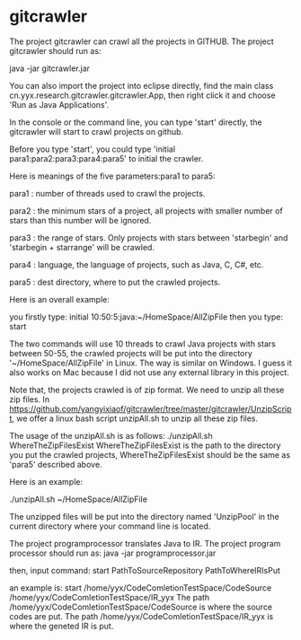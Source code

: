 # gitcrawler
The project gitcrawler can crawl all the projects in GITHUB.
The project gitcrawler should run as:

java -jar gitcrawler.jar

You can also import the project into eclipse directly, find the main class cn.yyx.research.gitcrawler.gitcrawler.App, then right click it and choose 'Run as Java Applications'.

In the console or the command line, you can type 'start' directly, the gitcrawler will start to crawl projects on github.

Before you type 'start', you could type 'initial para1:para2:para3:para4:para5' to initial the crawler.

Here is meanings of the five parameters:para1 to para5:

para1 : number of threads used to crawl the projects.

para2 : the minimum stars of a project, all projects with smaller number of stars than this number will be ignored.

para3 : the range of stars. Only projects with stars between 'starbegin' and 'starbegin + starrange' will be crawled.

para4 : language, the language of projects, such as Java, C, C#, etc.

para5 : dest directory, where to put the crawled projects.

Here is an overall example:

you firstly type:
initial 10:50:5:java:~/HomeSpace/AllZipFile
then you type:
start

The two commands will use 10 threads to crawl Java projects with stars between 50-55, the crawled projects will be put into the directory '~/HomeSpace/AllZipFile' in Linux. The way is similar on Windows. I guess it also works on Mac because I did not use any external library in this project.

Note that, the projects crawled is of zip format. We need to unzip all these zip files. In https://github.com/yangyixiaof/gitcrawler/tree/master/gitcrawler/UnzipScript, we offer a linux bash script unzipAll.sh to unzip all these zip files.

The usage of the unzipAll.sh is as follows:
./unzipAll.sh WhereTheZipFilesExist
WhereTheZipFilesExist is the path to the directory you put the crawled projects, WhereTheZipFilesExist should be the same as 'para5' described above.

Here is an example:

./unzipAll.sh ~/HomeSpace/AllZipFile

The unzipped files will be put into the directory named 'UnzipPool' in the current directory where your command line is located.

The project programprocessor translates Java to IR.
The project program processor should run as:
java -jar programprocessor.jar

then, input command:
start PathToSourceRepository PathToWhereIRIsPut

an example is:
start /home/yyx/CodeComletionTestSpace/CodeSource /home/yyx/CodeComletionTestSpace/IR_yyx
The path /home/yyx/CodeComletionTestSpace/CodeSource is where the source codes are put.
The path /home/yyx/CodeComletionTestSpace/IR_yyx is where the geneted IR is put.

